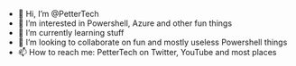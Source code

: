 - 👋 Hi, I’m @PetterTech
- 👀 I’m interested in Powershell, Azure and other fun things
- 🌱 I’m currently learning stuff
- 💞️ I’m looking to collaborate on fun and mostly useless Powershell things
- 📫 How to reach me: PetterTech on Twitter, YouTube and most places
